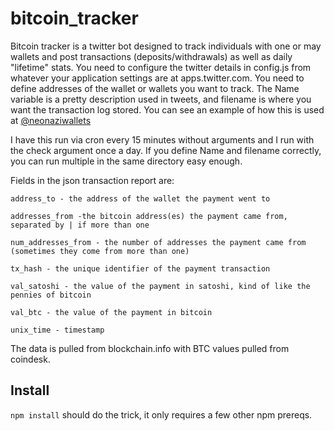 # bitcoin_tracker

Bitcoin tracker is a twitter bot designed to track individuals with one or may wallets and post transactions (deposits/withdrawals) as well as daily "lifetime" stats. You need to configure the twitter details in config.js from whatever your application settings are at apps.twitter.com. You need to define addresses of the wallet or wallets you want to track. The Name variable is a pretty description used in tweets, and filename is where you want the transaction log stored. You can see an example of how this is used at [@neonaziwallets](https://twitter.com/neonaziwallets)

I have this run via cron every 15 minutes without arguments and I run with the check argument once a day. If you define Name and filename correctly, you can run multiple in the same directory easy enough.

Fields in the json transaction report are:
```
address_to - the address of the wallet the payment went to

addresses_from -the bitcoin address(es) the payment came from, separated by | if more than one

num_addresses_from - the number of addresses the payment came from (sometimes they come from more than one)

tx_hash - the unique identifier of the payment transaction

val_satoshi - the value of the payment in satoshi, kind of like the pennies of bitcoin

val_btc - the value of the payment in bitcoin

unix_time - timestamp
```

The data is pulled from blockchain.info with BTC values pulled from coindesk.

## Install

`npm install` should do the trick, it only requires a few other npm prereqs.
